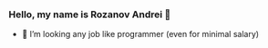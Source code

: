 ### Hello, my name is Rozanov Andrei 👋



- 💞️ I’m looking any job like programmer (even for minimal salary)


<!---
RAprogramm/RAprogramm is a ✨ special ✨ repository because its `README.md` (this file) appears on your GitHub profile.
You can click the Preview link to take a look at your changes.
--->
